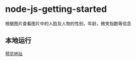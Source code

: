# node-js-getting-started

根据图片查看图片中的人脸及人物的性别，年龄，微笑指数等信息

## 本地运行

[预览地址](http://feeloc-face.avosapps.com)
